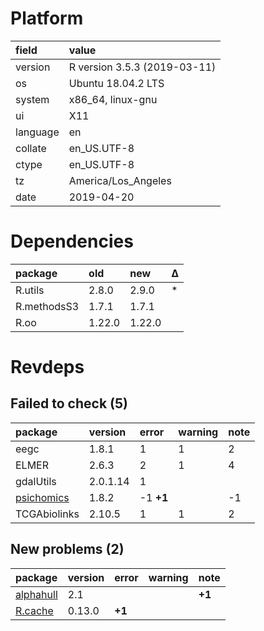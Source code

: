 # Platform

|field    |value                        |
|:--------|:----------------------------|
|version  |R version 3.5.3 (2019-03-11) |
|os       |Ubuntu 18.04.2 LTS           |
|system   |x86_64, linux-gnu            |
|ui       |X11                          |
|language |en                           |
|collate  |en_US.UTF-8                  |
|ctype    |en_US.UTF-8                  |
|tz       |America/Los_Angeles          |
|date     |2019-04-20                   |

# Dependencies

|package     |old    |new    |Δ  |
|:-----------|:------|:------|:--|
|R.utils     |2.8.0  |2.9.0  |*  |
|R.methodsS3 |1.7.1  |1.7.1  |   |
|R.oo        |1.22.0 |1.22.0 |   |

# Revdeps

## Failed to check (5)

|package                              |version  |error     |warning |note |
|:------------------------------------|:--------|:---------|:-------|:----|
|eegc                                 |1.8.1    |1         |1       |2    |
|ELMER                                |2.6.3    |2         |1       |4    |
|gdalUtils                            |2.0.1.14 |1         |        |     |
|[psichomics](failures.md#psichomics) |1.8.2    |-1 __+1__ |        |-1   |
|TCGAbiolinks                         |2.10.5   |1         |1       |2    |

## New problems (2)

|package                            |version |error  |warning |note   |
|:----------------------------------|:-------|:------|:-------|:------|
|[alphahull](problems.md#alphahull) |2.1     |       |        |__+1__ |
|[R.cache](problems.md#rcache)      |0.13.0  |__+1__ |        |       |

